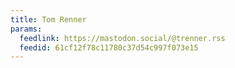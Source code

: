 ```yaml
---
title: Tom Renner
params:
  feedlink: https://mastodon.social/@trenner.rss
  feedid: 61cf12f78c11780c37d54c997f073e15
---
```

